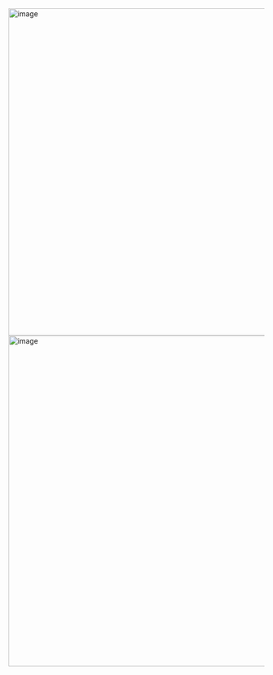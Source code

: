 <img width="643" alt="image" src="https://user-images.githubusercontent.com/89638496/200437416-67037e79-9bec-4fec-8157-0ca1fd671c56.png">
<img width="650" alt="image" src="https://user-images.githubusercontent.com/89638496/200437436-8cad3d21-6cd5-4ef5-8499-777e5d1dcb96.png">
